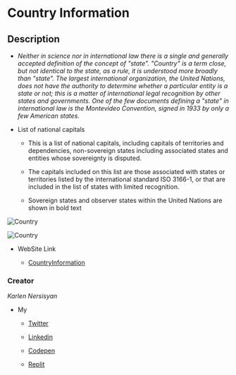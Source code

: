 # Country Information

## Description

* _Neither in science nor in international law there is a single and generally accepted definition of the concept of "state". "Country" is a term close, but not identical to the state, as a rule, it is understood more broadly than "state". The largest international organization, the United Nations, does not have the authority to determine whether a particular entity is a state or not; this is a matter of international legal recognition by other states and governments. One of the few documents defining a "state" in international law is the Montevideo Convention, signed in 1933 by only a few American states._

* List of national capitals

    * This is a list of national capitals, including capitals of territories and dependencies, non-sovereign states including associated states and entities whose sovereignty is disputed.

    * The capitals included on this list are those associated with states or territories listed by the international standard ISO 3166-1, or that are included in the list of states with limited recognition.

    * Sovereign states and observer states within the United Nations are shown in bold text

![Country](https://encrypted-tbn0.gstatic.com/images?q=tbn:ANd9GcT6arTksVqS9Vh1jlifahSyRJ4SJQRoBSKaxQ&usqp=CAU)

![Country](https://encrypted-tbn0.gstatic.com/images?q=tbn:ANd9GcScjMtEKiqN8CA0D7KEUyOHEtDCsYJu-wxyPQ&usqp=CAU)

* WebSite Link

    * [CountryInformation](https://karlennersisyan.github.io/Country-Information/)

### Creator
_Karlen Nersisyan_

* My

    * [Twitter](https://twitter.com/nersisyan_karl)

    * [Linkedin](https://www.linkedin.com/in/karlen-nersisyan/)

    * [Codepen](https://codepen.io/karlennersisyan/)

    * [Replit](https://replit.com/@KarlenNersisyan)

